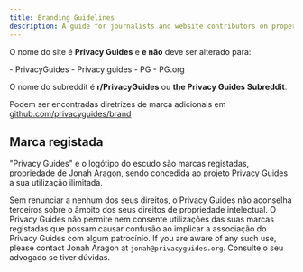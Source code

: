 ```yaml
---
title: Branding Guidelines
description: A guide for journalists and website contributors on proper branding of the Privacy Guides wordmark and logo.
---
```


O nome do site é **Privacy Guides** e **e não** deve ser alterado para:

<div class="pg-red" markdown>
- PrivacyGuides
- Privacy guides
- PG
- PG.org
</div>

O nome do subreddit é **r/PrivacyGuides** ou **the Privacy Guides Subreddit**.

Podem ser encontradas diretrizes de marca adicionais em [github.com/privacyguides/brand](https://github.com/privacyguides/brand)

## Marca registada

"Privacy Guides" e o logótipo do escudo são marcas registadas, propriedade de Jonah Aragon, sendo concedida ao projeto Privacy Guides a sua utilização ilimitada.

Sem renunciar a nenhum dos seus direitos, o Privacy Guides não aconselha terceiros sobre o âmbito dos seus direitos de propriedade intelectual. O Privacy Guides não permite nem consente utilizações das suas marcas registadas que possam causar confusão ao implicar a associação do Privacy Guides com algum patrocínio. If you are aware of any such use, please contact Jonah Aragon at `jonah@privacyguides.org`. Consulte o seu advogado se tiver dúvidas.
